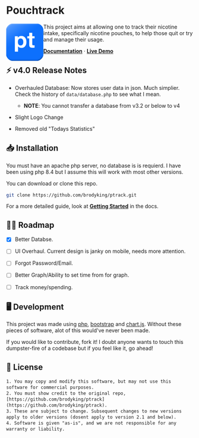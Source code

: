 # Pouchtrack

<img src="./assets/logo.png" width="100px" align="left">

This project aims at allowing one to track their nicotine intake, specifically nicotine pouches, to help those quit or try and manage their usage.

**[Documentation](/docs/index.md)** &middot; **[Live Demo](https://pt.benadryl.dev)**



## ⚡ v4.0 Release Notes

- Overhauled Database: Now stores user data in json. Much simplier. Check the history of ```data/database.php``` to see what I mean.
  - **NOTE**: You cannot transfer a database from v3.2 or below to v4

- Slight Logo Change

- Removed old "Todays Statistics"

## 📥 Installation

You must have an apache php server, no database is is requierd. I have been using php 8.4 but I assume this will work with most other versions.

You can download or clone this repo.

```bash
git clone https://github.com/brodyking/ptrack.git
```

For a more detailed guide, look at **[Getting Started](/docs/guides/gettingstarted.md)** in the docs.

## 👨‍💻 Roadmap

- [x] Better Databse.

- [ ] UI Overhaul. Current design is janky on mobile, needs more attention. 

- [ ] Forgot Password/Email.

- [ ] Better Graph/Ability to set time from for graph.

- [ ] Track money/spending.

## 🖥️ Development

This project was made using [php](https://www.php.net/), [bootstrap](https://getbootstrap.com/) and [chart.js](https://www.chartjs.org/). Without these pieces of software, alot of this would've never been made.

If you would like to contribute, fork it! I doubt anyone wants to touch this dumpster-fire of a codebase but if you feel like it, go ahead!

## 📄 License
```
1. You may copy and modify this software, but may not use this software for commercial purposes.
2. You must show credit to the original repo, [https://github.com/brodyking/ptrack](https://github.com/brodyking/ptrack).
3. These are subject to change. Subsequent changes to new versions apply to older versions (dosent apply to version 2.1 and below).
4. Software is given "as-is", and we are not responsible for any warranty or liability.
```

